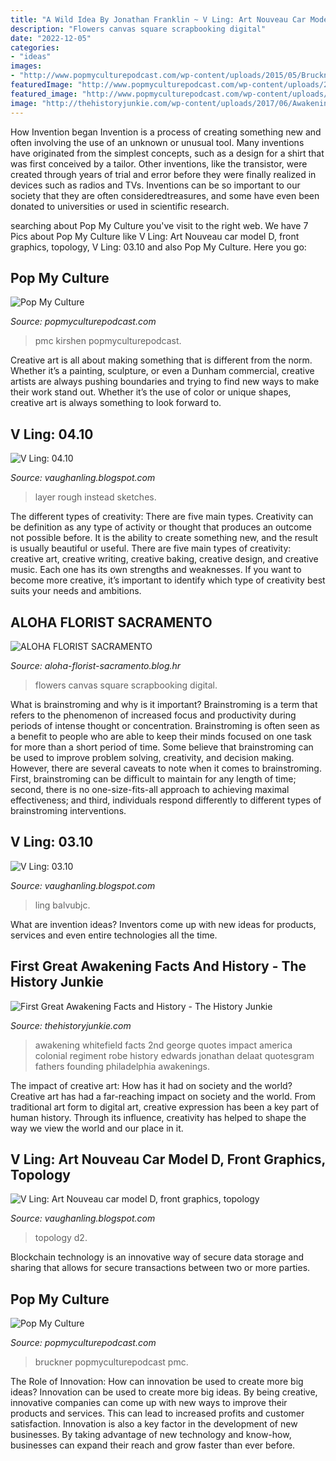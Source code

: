 ```yaml
---
title: "A Wild Idea By Jonathan Franklin ~ V Ling: Art Nouveau Car Model D, Front Graphics, Topology"
description: "Flowers canvas square scrapbooking digital"
date: "2022-12-05"
categories:
- "ideas"
images:
- "http://www.popmyculturepodcast.com/wp-content/uploads/2015/05/Bruckner-PMC-guest.jpg"
featuredImage: "http://www.popmyculturepodcast.com/wp-content/uploads/2015/05/Bruckner-PMC-guest.jpg"
featured_image: "http://www.popmyculturepodcast.com/wp-content/uploads/2015/09/hosts-pmc-9-24-15-300x206.jpg"
image: "http://thehistoryjunkie.com/wp-content/uploads/2017/06/AwakeningPreachers-1024x531.jpg"
---
```



How Invention began
Invention is a process of creating something new and often involving the use of an unknown or unusual tool. Many inventions have originated from the simplest concepts, such as a design for a shirt that was first conceived by a tailor. Other inventions, like the transistor, were created through years of trial and error before they were finally realized in devices such as radios and TVs. Inventions can be so important to our society that they are often consideredtreasures, and some have even been donated to universities or used in scientific research.

	

		
searching about Pop My Culture you've visit to the right web. We have 7 Pics about Pop My Culture like V Ling: Art Nouveau car model D, front graphics, topology, V Ling: 03.10 and also Pop My Culture. Here you go:
		
    
## Pop My Culture

<img loading=lazy src="http://www.popmyculturepodcast.com/wp-content/uploads/2015/09/hosts-pmc-9-24-15-300x206.jpg" onerror="this.onerror=null;this.src='https://tse1.mm.bing.net/th?id=OIP.p_wOLedVNL01lyjm8LqydwAAAA&amp;pid=15.1';" alt="Pop My Culture">

_Source: popmyculturepodcast.com_

>pmc kirshen popmyculturepodcast. 

	

Creative art is all about making something that is different from the norm. Whether it’s a painting, sculpture, or even a Dunham commercial, creative artists are always pushing boundaries and trying to find new ways to make their work stand out. Whether it’s the use of color or unique shapes, creative art is always something to look forward to.

    
## V Ling: 04.10

<img loading=lazy src="https://2.bp.blogspot.com/_annTPGBcsB4/S8_SPSpLiyI/AAAAAAAADXQ/KxOx8_gEP_0/s400/1-layer-car3.jpg" onerror="this.onerror=null;this.src='https://tse2.mm.bing.net/th?id=OIP.M4aYSOQZjaQk4Yykqr58bQHaE8&amp;pid=15.1';" alt="V Ling: 04.10">

_Source: vaughanling.blogspot.com_

>layer rough instead sketches. 

	

The different types of creativity: There are five main types.
Creativity can be definition as any type of activity or thought that produces an outcome not possible before. It is the ability to create something new, and the result is usually beautiful or useful. There are five main types of creativity: creative art, creative writing, creative baking, creative design, and creative music. Each one has its own strengths and weaknesses. If you want to become more creative, it’s important to identify which type of creativity best suits your needs and ambitions.

    
## ALOHA FLORIST SACRAMENTO

<img loading=lazy src="http://bit.ly/qDnPR4" onerror="this.onerror=null;this.src='https://tse2.mm.bing.net/th?id=OIP.gDbNmunYa9CTHWE5L1ujyQHaFj&amp;pid=15.1';" alt="ALOHA FLORIST SACRAMENTO">

_Source: aloha-florist-sacramento.blog.hr_

>flowers canvas square scrapbooking digital. 

	

What is brainstroming and why is it important?
Brainstroming is a term that refers to the phenomenon of increased focus and productivity during periods of intense thought or concentration. Brainstroming is often seen as a benefit to people who are able to keep their minds focused on one task for more than a short period of time. Some believe that brainstroming can be used to improve problem solving, creativity, and decision making. However, there are several caveats to note when it comes to brainstroming. First, brainstroming can be difficult to maintain for any length of time; second, there is no one-size-fits-all approach to achieving maximal effectiveness; and third, individuals respond differently to different types of brainstroming interventions.

    
## V Ling: 03.10

<img loading=lazy src="http://2.bp.blogspot.com/_annTPGBcsB4/S7F5B9R7U8I/AAAAAAAADMI/DBwRcwz_jR4/s1600/S5000940.JPG" onerror="this.onerror=null;this.src='https://tse1.mm.bing.net/th?id=OIP.Uh8ZkfY26JWsaASCYuT75gHaFj&amp;pid=15.1';" alt="V Ling: 03.10">

_Source: vaughanling.blogspot.com_

>ling balvubjc. 

	

What are invention ideas?
Inventors come up with new ideas for products, services and even entire technologies all the time.

    
## First Great Awakening Facts And History - The History Junkie

<img loading=lazy src="http://thehistoryjunkie.com/wp-content/uploads/2017/06/AwakeningPreachers-1024x531.jpg" onerror="this.onerror=null;this.src='https://tse1.mm.bing.net/th?id=OIP.kkGvVfXJoVrO9FlwWe8BVgHaD1&amp;pid=15.1';" alt="First Great Awakening Facts and History - The History Junkie">

_Source: thehistoryjunkie.com_

>awakening whitefield facts 2nd george quotes impact america colonial regiment robe history edwards jonathan delaat quotesgram fathers founding philadelphia awakenings. 

	

The impact of creative art: How has it had on society and the world?
Creative art has had a far-reaching impact on society and the world. From traditional art form to digital art, creative expression has been a key part of human history. Through its influence, creativity has helped to shape the way we view the world and our place in it.

    
## V Ling: Art Nouveau Car Model D, Front Graphics, Topology

<img loading=lazy src="http://4.bp.blogspot.com/_annTPGBcsB4/S6UnMb67U_I/AAAAAAAADJw/UoQVvDRge2U/w1200-h630-p-k-nu/model-front-graphic-d2.jpg" onerror="this.onerror=null;this.src='https://tse2.mm.bing.net/th?id=OIP.l_2Z4cKSwulOjcKtnEon2gHaJA&amp;pid=15.1';" alt="V Ling: Art Nouveau car model D, front graphics, topology">

_Source: vaughanling.blogspot.com_

>topology d2. 

	

Blockchain technology is an innovative way of secure data storage and sharing that allows for secure transactions between two or more parties.

    
## Pop My Culture

<img loading=lazy src="http://www.popmyculturepodcast.com/wp-content/uploads/2015/05/Bruckner-PMC-guest.jpg" onerror="this.onerror=null;this.src='https://tse1.mm.bing.net/th?id=OIP.KXiE_oNIwBLyeLJfPCcBugHaFF&amp;pid=15.1';" alt="Pop My Culture">

_Source: popmyculturepodcast.com_

>bruckner popmyculturepodcast pmc. 

	

The Role of Innovation: How can innovation be used to create more big ideas?
Innovation can be used to create more big ideas. By being creative, innovative companies can come up with new ways to improve their products and services. This can lead to increased profits and customer satisfaction. Innovation is also a key factor in the development of new businesses. By taking advantage of new technology and know-how, businesses can expand their reach and grow faster than ever before.

